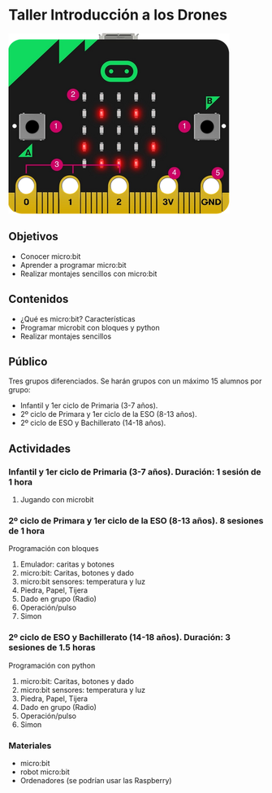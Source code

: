 # Taller Introducción a los Drones

![](./images/micro:bit_front.png)

## Objetivos

* Conocer micro:bit
* Aprender a programar micro:bit
* Realizar montajes sencillos con micro:bit

## Contenidos

* ¿Qué es micro:bit? Características
* Programar microbit con bloques y python
* Realizar montajes sencillos

## Público

Tres grupos diferenciados. Se harán grupos con un  máximo 15 alumnos por grupo:

- Infantil y 1er  ciclo de Primaria (3-7 años).
- 2º ciclo de Primara y 1er ciclo de la ESO (8-13 años).
- 2º ciclo de ESO y  Bachillerato (14-18 años).


## Actividades


### Infantil y 1er  ciclo de Primaria (3-7 años). Duración: 1 sesión de 1 hora

1. Jugando con microbit

### 2º ciclo de Primara y 1er ciclo de la ESO (8-13 años). 8 sesiones de 1 hora

Programación con bloques

1. Emulador: caritas y botones
1. micro:bit: Caritas, botones y dado
1. micro:bit sensores: temperatura y luz
1. Piedra, Papel, Tijera
1. Dado en grupo (Radio)
1. Operación/pulso
1. Simon




### 2º ciclo de ESO y  Bachillerato (14-18 años). Duración: 3 sesiones de 1.5 horas

Programación con python

1. micro:bit: Caritas, botones y dado
1. micro:bit sensores: temperatura y luz
1. Piedra, Papel, Tijera
1. Dado en grupo (Radio)
1. Operación/pulso
1. Simon


### Materiales

* micro:bit
* robot micro:bit
* Ordenadores (se podrían usar las Raspberry)

